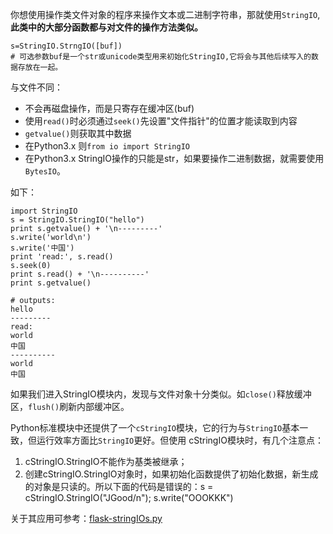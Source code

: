 你想使用操作类文件对象的程序来操作文本或二进制字符串，那就使用`StringIO`,**此类中的大部分函数都与对文件的操作方法类似。**

	s=StringIO.StrngIO([buf])
	# 可选参数buf是一个str或unicode类型用来初始化StringIO,它将会与其他后续写入的数据存放在一起。

与文件不同：

- 不会再磁盘操作，而是只寄存在缓冲区(buf)
- 使用`read()`时必须通过`seek()`先设置"文件指针"的位置才能读取到内容
- `getvalue()`则获取其中数据
- 在Python3.x 则`from io import StringIO`
- 在Python3.x StringIO操作的只能是str，如果要操作二进制数据，就需要使用`BytesIO`。

如下：
	
	import StringIO
	s = StringIO.StringIO("hello")
	print s.getvalue() + '\n---------'
	s.write('world\n')
	s.write('中国')
	print 'read:', s.read()
	s.seek(0)
	print s.read() + '\n----------'
	print s.getvalue()

	# outputs:
	hello
	---------
	read: 
	world
	中国
	----------
	world
	中国

如果我们进入StringIO模块内，发现与文件对象十分类似。如`close()`释放缓冲区，`flush()`刷新内部缓冲区。

Python标准模块中还提供了一个`cStringIO`模块，它的行为与`StringIO`基本一致，但运行效率方面比`StringIO`更好。但使用 cStringIO模块时，有几个注意点： 

1. cStringIO.StringIO不能作为基类被继承；
2. 创建cStringIO.StringIO对象时，如果初始化函数提供了初始化数据，新生成的对象是只读的。所以下面的代码是错误的：s = cStringIO.StringIO("JGood/n"); s.write("OOOKKK")


关于其应用可参考：[flask-stringIOs.py](https://github.com/BeginMan/pytool/blob/master/IO/flask-stringIOs.py)


